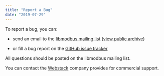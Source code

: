 ```yaml
---
title: "Report a Bug"
date: "2019-07-29"
---
```


To report a bug, you can:

- send an email to the [libmodbus mailing list](mailto:libmodbus@googlegroups.com) ([view public
  archive](http://groups.google.com/group/libmodbus/))

- or fill a bug report on the [GitHub issue tracker](http://github.com/stephane/libmodbus/issues)

All questions should be posted on the libmodbus mailing list.

You can contact the [Webstack](http://webstack.fr) company provides for commercial support.
